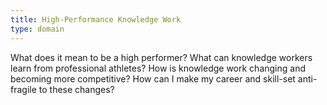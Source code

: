 ```yaml
---
title: High-Performance Knowledge Work
type: domain
---
```


What does it mean to be a high performer? What can knowledge workers learn from professional athletes? How is knowledge work changing and becoming more competitive? How can I make my career and skill-set anti-fragile to these changes?